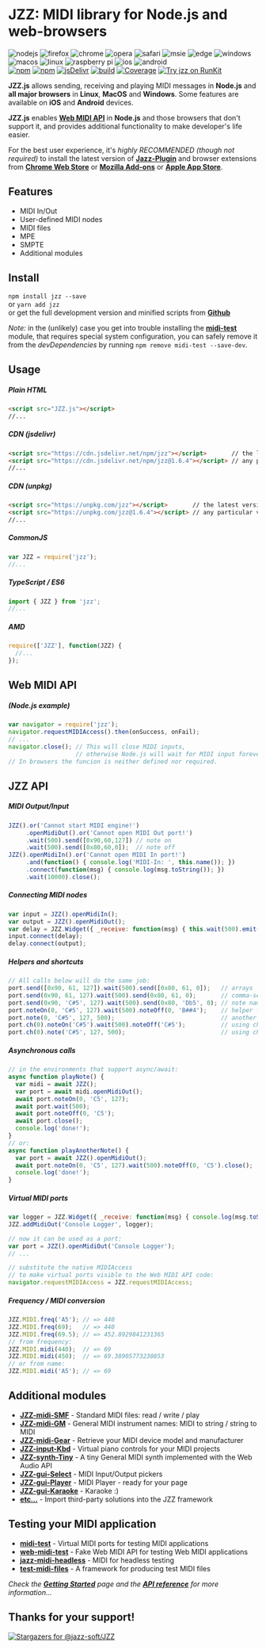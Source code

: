 # JZZ: MIDI library for Node.js and web-browsers
![nodejs](https://jazz-soft.github.io/img/nodejs.jpg)
![firefox](https://jazz-soft.github.io/img/firefox.jpg)
![chrome](https://jazz-soft.github.io/img/chrome.jpg)
![opera](https://jazz-soft.github.io/img/opera.jpg)
![safari](https://jazz-soft.github.io/img/safari.jpg)
![msie](https://jazz-soft.github.io/img/msie.jpg)
![edge](https://jazz-soft.github.io/img/edgc.jpg)
![windows](https://jazz-soft.github.io/img/windows.jpg)
![macos](https://jazz-soft.github.io/img/macos.jpg)
![linux](https://jazz-soft.github.io/img/linux.jpg)
![raspberry pi](https://jazz-soft.github.io/img/rpi.jpg)
![ios](https://jazz-soft.github.io/img/ios.jpg)
![android](https://jazz-soft.github.io/img/android.jpg)  
[![npm](https://img.shields.io/npm/v/jzz.svg)](https://www.npmjs.com/package/jzz)
[![npm](https://img.shields.io/npm/dt/jzz.svg)](https://www.npmjs.com/package/jzz)
[![jsDelivr](https://data.jsdelivr.com/v1/package/npm/jzz/badge)](https://www.jsdelivr.com/package/npm/jzz)
[![build](https://github.com/jazz-soft/JZZ/actions/workflows/build.yml/badge.svg)](https://github.com/jazz-soft/JZZ/actions)
[![Coverage](https://coveralls.io/repos/github/jazz-soft/JZZ/badge.svg?branch=master)](https://coveralls.io/github/jazz-soft/JZZ?branch=master)
[![Try jzz on RunKit](https://badge.runkitcdn.com/jzz.svg)](https://npm.runkit.com/jzz)

**JZZ.js** allows sending, receiving and playing MIDI messages
in **Node.js** and **all major browsers**
in **Linux**, **MacOS** and **Windows**.
Some features are available on **iOS** and **Android** devices.

**JZZ.js** enables [**Web MIDI API**](https://webaudio.github.io/web-midi-api/)
in **Node.js** and those browsers that don't support it,
and provides additional functionality to make developer's life easier.

For the best user experience, it's *highly RECOMMENDED (though not required)*
to install the latest version of [**Jazz-Plugin**](https://jazz-soft.net)
and browser extensions from [**Chrome Web Store**](https://chrome.google.com/webstore/detail/jazz-midi/jhdoobfdaejmldnpihidjemjcbpfmbkm)
or [**Mozilla Add-ons**](https://addons.mozilla.org/en-US/firefox/addon/jazz-midi)
or [**Apple App Store**](https://apps.apple.com/us/app/jazz-midi/id1506447231).

## Features
- MIDI In/Out
- User-defined MIDI nodes
- MIDI files
- MPE
- SMPTE
- Additional modules

## Install

`npm install jzz --save`  
or `yarn add jzz`  
or get the full development version and minified scripts from [**Github**](https://github.com/jazz-soft/JZZ)

*Note:* in the (unlikely) case you get into trouble installing the
[**midi-test**](https://www.npmjs.com/package/midi-test) module,
that requires special system configuration,
you can safely remove it from the *devDependencies*
by running `npm remove midi-test --save-dev`.

## Usage

##### Plain HTML

```html
<script src="JZZ.js"></script>
//...
```

##### CDN (jsdelivr)

```html
<script src="https://cdn.jsdelivr.net/npm/jzz"></script>       // the latest version, or
<script src="https://cdn.jsdelivr.net/npm/jzz@1.6.4"></script> // any particular version
//...
```

##### CDN (unpkg)

```html
<script src="https://unpkg.com/jzz"></script>       // the latest version, or
<script src="https://unpkg.com/jzz@1.6.4"></script> // any particular version
//...
```

##### CommonJS

```js
var JZZ = require('jzz');
//...
```

##### TypeScript / ES6

```ts
import { JZZ } from 'jzz';
//...
```

##### AMD

```js
require(['JZZ'], function(JZZ) {
  //...
});
```

## Web MIDI API

##### (Node.js example)

```js
var navigator = require('jzz');
navigator.requestMIDIAccess().then(onSuccess, onFail);
// ...
navigator.close(); // This will close MIDI inputs,
                   // otherwise Node.js will wait for MIDI input forever.
// In browsers the funcion is neither defined nor required.
```

## JZZ API

##### MIDI Output/Input

```js
JZZ().or('Cannot start MIDI engine!')
     .openMidiOut().or('Cannot open MIDI Out port!')
     .wait(500).send([0x90,60,127]) // note on
     .wait(500).send([0x80,60,0]);  // note off
JZZ().openMidiIn().or('Cannot open MIDI In port!')
     .and(function() { console.log('MIDI-In: ', this.name()); })
     .connect(function(msg) { console.log(msg.toString()); })
     .wait(10000).close();
```

##### Connecting MIDI nodes

```js
var input = JZZ().openMidiIn();
var output = JZZ().openMidiOut();
var delay = JZZ.Widget({ _receive: function(msg) { this.wait(500).emit(msg); }});
input.connect(delay);
delay.connect(output);
```

##### Helpers and shortcuts

```js
// All calls below will do the same job:
port.send([0x90, 61, 127]).wait(500).send([0x80, 61, 0]);   // arrays
port.send(0x90, 61, 127).wait(500).send(0x80, 61, 0);       // comma-separated
port.send(0x90, 'C#5', 127).wait(500).send(0x80, 'Db5', 0); // note names
port.noteOn(0, 'C#5', 127).wait(500).noteOff(0, 'B##4');    // helper functions
port.note(0, 'C#5', 127, 500);                              // another shortcut
port.ch(0).noteOn('C#5').wait(500).noteOff('C#5');          // using channels
port.ch(0).note('C#5', 127, 500);                           // using channels
```

##### Asynchronous calls

```js
// in the environments that support async/await:
async function playNote() {
  var midi = await JZZ();
  var port = await midi.openMidiOut();
  await port.noteOn(0, 'C5', 127);
  await port.wait(500);
  await port.noteOff(0, 'C5');
  await port.close();
  console.log('done!');
}
// or:
async function playAnotherNote() {
  var port = await JZZ().openMidiOut();
  await port.noteOn(0, 'C5', 127).wait(500).noteOff(0, 'C5').close();
  console.log('done!');
}
```

##### Virtual MIDI ports

```js
var logger = JZZ.Widget({ _receive: function(msg) { console.log(msg.toString()); }});
JZZ.addMidiOut('Console Logger', logger);

// now it can be used as a port:
var port = JZZ().openMidiOut('Console Logger');
// ...

// substitute the native MIDIAccess
// to make virtual ports visible to the Web MIDI API code:
navigator.requestMIDIAccess = JZZ.requestMIDIAccess;
```

##### Frequency / MIDI conversion

```js
JZZ.MIDI.freq('A5'); // => 440
JZZ.MIDI.freq(69);   // => 440
JZZ.MIDI.freq(69.5); // => 452.8929841231365
// from frequency:
JZZ.MIDI.midi(440);  // => 69
JZZ.MIDI.midi(450);  // => 69.38905773230853
// or from name:
JZZ.MIDI.midi('A5'); // => 69
```

## Additional modules
- [**JZZ-midi-SMF**](https://github.com/jazz-soft/JZZ-midi-SMF) - Standard MIDI files: read / write / play
- [**JZZ-midi-GM**](https://github.com/jazz-soft/JZZ-midi-GM) - General MIDI instrument names: MIDI to string / string to MIDI
- [**JZZ-midi-Gear**](https://github.com/jazz-soft/JZZ-midi-Gear) - Retrieve your MIDI device model and manufacturer
- [**JZZ-input-Kbd**](https://github.com/jazz-soft/JZZ-input-Kbd) - Virtual piano controls for your MIDI projects
- [**JZZ-synth-Tiny**](https://github.com/jazz-soft/JZZ-synth-Tiny) - A tiny General MIDI synth implemented with the Web Audio API
- [**JZZ-gui-Select**](https://github.com/jazz-soft/JZZ-gui-Select) - MIDI Input/Output pickers
- [**JZZ-gui-Player**](https://github.com/jazz-soft/JZZ-gui-Player) - MIDI Player - ready for your page
- [**JZZ-gui-Karaoke**](https://github.com/jazz-soft/JZZ-gui-Karaoke) - Karaoke :)
- [**etc...**](https://github.com/jazz-soft/JZZ-modules) - Import third-party solutions into the JZZ framework

## Testing your MIDI application
- [**midi-test**](https://github.com/jazz-soft/midi-test) - Virtual MIDI ports for testing MIDI applications
- [**web-midi-test**](https://github.com/jazz-soft/web-midi-test) - Fake Web MIDI API for testing Web MIDI applications
- [**jazz-midi-headless**](https://github.com/jazz-soft/jazz-midi-headless) - MIDI for headless testing
- [**test-midi-files**](https://github.com/jazz-soft/test-midi-files) - A framework for producing test MIDI files

*Check the [**Getting Started**](https://jazz-soft.net/doc/JZZ) page
and the [**API reference**](https://jazz-soft.net/doc/JZZ/reference.html)
for more information...*

## Thanks for your support!
[![Stargazers for @jazz-soft/JZZ](https://reporoster.com/stars/jazz-soft/JZZ)](https://github.com/jazz-soft/JZZ/stargazers)
